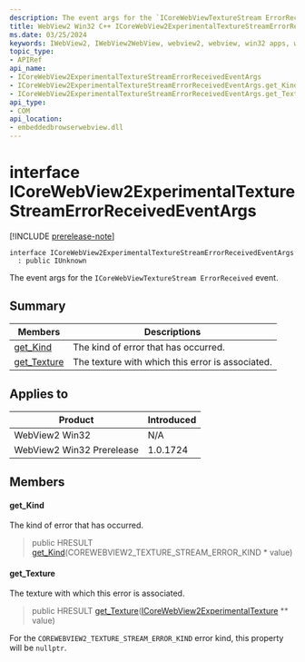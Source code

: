 ```yaml
---
description: The event args for the `ICoreWebViewTextureStream ErrorReceived` event.
title: WebView2 Win32 C++ ICoreWebView2ExperimentalTextureStreamErrorReceivedEventArgs
ms.date: 03/25/2024
keywords: IWebView2, IWebView2WebView, webview2, webview, win32 apps, win32, edge, ICoreWebView2, ICoreWebView2Controller, browser control, edge html, ICoreWebView2ExperimentalTextureStreamErrorReceivedEventArgs
topic_type: 
- APIRef
api_name:
- ICoreWebView2ExperimentalTextureStreamErrorReceivedEventArgs
- ICoreWebView2ExperimentalTextureStreamErrorReceivedEventArgs.get_Kind
- ICoreWebView2ExperimentalTextureStreamErrorReceivedEventArgs.get_Texture
api_type:
- COM
api_location:
- embeddedbrowserwebview.dll
---
```


# interface ICoreWebView2ExperimentalTextureStreamErrorReceivedEventArgs

[!INCLUDE [prerelease-note](../includes/prerelease-note.md)]

```
interface ICoreWebView2ExperimentalTextureStreamErrorReceivedEventArgs
  : public IUnknown
```

The event args for the `ICoreWebViewTextureStream ErrorReceived` event.

## Summary

 Members                        | Descriptions
--------------------------------|---------------------------------------------
[get_Kind](#get_kind) | The kind of error that has occurred.
[get_Texture](#get_texture) | The texture with which this error is associated.

## Applies to

Product                         | Introduced
--------------------------------|---------------------------------------------
WebView2 Win32            |    N/A
WebView2 Win32 Prerelease |    1.0.1724

## Members

#### get_Kind

The kind of error that has occurred.

> public HRESULT [get_Kind](#get_kind)(COREWEBVIEW2_TEXTURE_STREAM_ERROR_KIND * value)

#### get_Texture

The texture with which this error is associated.

> public HRESULT [get_Texture](#get_texture)([ICoreWebView2ExperimentalTexture](icorewebview2experimentaltexture.md#icorewebview2experimentaltexture) ** value)

For the `COREWEBVIEW2_TEXTURE_STREAM_ERROR_KIND` error kind, this property will be `nullptr`.

